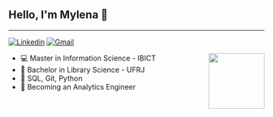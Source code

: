 ## Hello, I'm Mylena 🌷
__________________________
<!-- Your badges
You can use the website to generate badges: https://shields.io/
-->

[![Linkedin](https://img.shields.io/badge/-LinkedIn-blue?style=flat&logo=Linkedin&logoColor=white)](https://www.linkedin.com/in/mylena-de-oliveira-10630a182/)
[![Gmail](https://img.shields.io/badge/-Gmail-c14438?style=flat&logo=Gmail&logoColor=white)](mailto:mycristh@gmail.com)

<img align='right' src="https://64.media.tumblr.com/9469dd3a08d6bb7b2f7cf627543b1ee0/5ba15bb3c1e05a9a-c7/s640x960/f3156d8a6c42b7fca239d98d74f61e3b5acf79ce.gifv" height="110em">  


- 💻 Master in Information Science - IBICT
- 📔 Bachelor in Library Science - UFRJ
- 💬 SQL, Git, Python
- 🔎 Becoming an Analytics Engineer